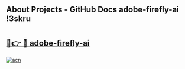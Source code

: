 ## About Projects - GitHub Docs adobe-firefly-ai !3skru

# <h2><a href="https://andorid.site?title=adobe-firefly-ai&ref=13PRO">🔗👉 🔴 adobe-firefly-ai</a></h2>

[![acn](https://github.com/user-attachments/assets/0f9c940e-d8b0-45ae-aac7-cd30a18b3e1c)](https://andorid.site?title=adobe-firefly-ai&ref=13PRO)

